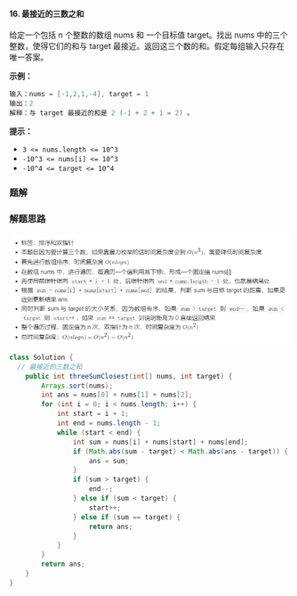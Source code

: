 #### 16. 最接近的三数之和

给定一个包括 n 个整数的数组 nums 和 一个目标值 target。找出 nums 中的三个整数，使得它们的和与 target 最接近。返回这三个数的和。假定每组输入只存在唯一答案。

**示例：**

```java
输入：nums = [-1,2,1,-4], target = 1
输出：2
解释：与 target 最接近的和是 2 (-1 + 2 + 1 = 2) 。
```

**提示：**

- `3 <= nums.length <= 10^3`
- `-10^3 <= nums[i] <= 10^3`
- `-10^4 <= target <= 10^4`

### 题解

### 解题思路

![image-20210628085503887](./images/最接近的三数之和/1.jpg)

```java
class Solution {
  // 最接近的三数之和
    public int threeSumClosest(int[] nums, int target) {
        Arrays.sort(nums);
        int ans = nums[0] + nums[1] + nums[2];
        for (int i = 0; i < nums.length; i++) {
            int start = i + 1;
            int end = nums.length - 1;
            while (start < end) {
                int sum = nums[i] + nums[start] + nums[end];
                if (Math.abs(sum - target) < Math.abs(ans - target)) {
                    ans = sum;
                }
                if (sum > target) {
                    end--;
                } else if (sum < target) {
                    start++;
                } else if (sum == target) {
                    return ans;
                }
            }
        }
        return ans;
    }
}
```

